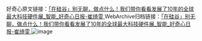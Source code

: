 好奇心原文链接：[「在硅谷」别无聊，做点什么！我们带你看看发展了10年的全球最大科技硬件展_智能_好奇心日报-崔绮雯 ](https://www.qdaily.com/articles/9668.html)
WebArchive归档链接：[「在硅谷」别无聊，做点什么！我们带你看看发展了10年的全球最大科技硬件展_智能_好奇心日报-崔绮雯 ](http://web.archive.org/web/20190623154751/https://www.qdaily.com/articles/9668.html)
![image](http://ww3.sinaimg.cn/large/007d5XDply1g3vg68d054j30u0buuu0x)